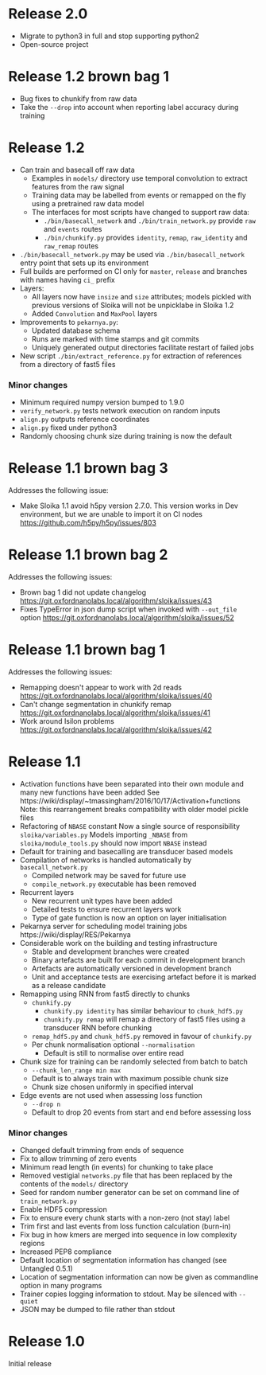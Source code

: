 Release 2.0
===========

* Migrate to python3 in full and stop supporting python2
* Open-source project


Release 1.2 brown bag 1
=======================

* Bug fixes to chunkify from raw data
* Take the `--drop` into account when reporting label accuracy during training


Release 1.2
===========

* Can train and basecall off raw data
  * Examples in `models/` directory use temporal convolution to extract features from the raw signal
  * Training data may be labelled from events or remapped on the fly using a pretrained raw data model
  * The interfaces for most scripts have changed to support raw data:
    * `./bin/basecall_network` and `./bin/train_network.py` provide `raw` and `events` routes
    * `./bin/chunkify.py` provides `identity`, `remap`, `raw_identity` and `raw_remap` routes
* `./bin/basecall_network.py` may be used via `./bin/basecall_network` entry point that sets up its environment
* Full builds are performed on CI only for `master`, `release` and branches with names having `ci_` prefix
* Layers:
  * All layers now have `insize` and `size` attributes; models pickled with previous versions of Sloika will not be unpicklabe in Sloika 1.2
  * Added `Convolution` and `MaxPool` layers
* Improvements to `pekarnya.py`:
  * Updated database schema
  * Runs are marked with time stamps and git commits
  * Uniquely generated output directories facilitate restart of failed jobs
* New script `./bin/extract_reference.py` for extraction of references from a directory of fast5 files


### Minor changes

* Minimum required numpy version bumped to 1.9.0
* `verify_network.py` tests network execution on random inputs
* `align.py` outputs reference coordinates
* `align.py` fixed under python3
* Randomly choosing chunk size during training is now the default


Release 1.1 brown bag 3
=======================

Addresses the following issue:
* Make Sloika 1.1 avoid h5py version 2.7.0. This version works in Dev environment, but we are unable to import it on CI nodes
    https://github.com/h5py/h5py/issues/803


Release 1.1 brown bag 2
=======================

Addresses the following issues:
* Brown bag 1 did not update changelog
    https://git.oxfordnanolabs.local/algorithm/sloika/issues/43
* Fixes TypeError in json dump script when invoked with `--out_file` option
    https://git.oxfordnanolabs.local/algorithm/sloika/issues/52


Release 1.1 brown bag 1
=======================

Addresses the following issues:
* Remapping doesn't appear to work with 2d reads
    https://git.oxfordnanolabs.local/algorithm/sloika/issues/40
* Can't change segmentation in chunkify remap
    https://git.oxfordnanolabs.local/algorithm/sloika/issues/41
* Work around Isilon problems
    https://git.oxfordnanolabs.local/algorithm/sloika/issues/42


Release 1.1
===========

* Activation functions have been separated into their own module and many new functions have been added
    See https://wiki/display/~tmassingham/2016/10/17/Activation+functions
    Note: this rearrangement breaks compatibility with older model pickle files
* Refactoring of `NBASE` constant
    Now a single source of responsibility `sloika/variables.py`
    Models importing `_NBASE` from `sloika/module_tools.py` should now import `NBASE` instead
* Default for training and basecalling are transducer based models
* Compilation of networks is handled automatically by `basecall_network.py`
  * Compiled network may be saved for future use
  * `compile_network.py` executable has been removed
* Recurrent layers
  * New recurrent unit types have been added
  * Detailed tests to ensure recurrent layers work
  * Type of gate function is now an option on layer initialisation
* Pekarnya server for scheduling model training jobs
    https://wiki/display/RES/Pekarnya
* Considerable work on the building and testing infrastructure
  * Stable and development branches were created
  * Binary artefacts are built for each commit in development branch
  * Artefacts are automatically versioned in development branch
  * Unit and acceptance tests are exercising artefact before it is marked as a release candidate
* Remapping using RNN from fast5 directly to chunks
  * `chunkify.py`
    * `chunkify.py identity` has similar behaviour to `chunk_hdf5.py`
    * `chunkify.py remap` will remap a directory of fast5 files using a transducer RNN before chunking
  * `remap_hdf5.py` and `chunk_hdf5.py` removed in favour of `chunkify.py`
  * Per chunk normalisation optional `--normalisation`
    * Default is still to normalise over entire read
* Chunk size for training can be randomly selected from batch to batch
  * `--chunk_len_range min max`
  * Default is to always train with maximum possible chunk size
  * Chunk size chosen uniformly in specified interval
* Edge events are not used when assessing loss function
  * `--drop n`
  * Default to drop 20 events from start and end before assessing loss


### Minor changes

* Changed default trimming from ends of sequence
* Fix to allow trimming of zero events
* Minimum read length (in events) for chunking to take place
* Removed vestigial `networks.py` file that has been replaced by the contents of the `models/` directory
* Seed for random number generator can be set on command line of `train_network.py`
* Enable HDF5 compression
* Fix to ensure every chunk starts with a non-zero (not stay) label
* Trim first and last events from loss function calculation (burn-in)
* Fix bug in how kmers are merged into sequence in low complexity regions
* Increased PEP8 compliance
* Default location of segmentation information has changed (see Untangled 0.5.1)
* Location of segmentation information can now be given as commandline option in many programs
* Trainer copies logging information to stdout.  May be silenced with `--quiet`
* JSON may be dumped to file rather than stdout


Release 1.0
===========

Initial release
